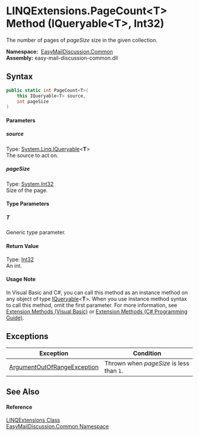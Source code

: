 LINQExtensions.PageCount&lt;T> Method (IQueryable&lt;T>, Int32)
===============================================================
The number of pages of *pageSize* size in the given collection.

  **Namespace:**  [EasyMailDiscussion.Common][1]  
  **Assembly:** easy-mail-discussion-common.dll

Syntax
------

```csharp
public static int PageCount<T>(
	this IQueryable<T> source,
	int pageSize
)

```

#### Parameters

##### *source*
Type: [System.Linq.IQueryable][2]&lt;**T**>  
 The source to act on.

##### *pageSize*
Type: [System.Int32][3]  
 Size of the page.

#### Type Parameters

##### *T*
Generic type parameter.

#### Return Value
Type: [Int32][3]  
 An int. 
#### Usage Note
In Visual Basic and C#, you can call this method as an instance method on any object of type [IQueryable][2]&lt;**T**>. When you use instance method syntax to call this method, omit the first parameter. For more information, see [Extension Methods (Visual Basic)][4] or [Extension Methods (C# Programming Guide)][5].

Exceptions
----------

| Exception                        | Condition                                |
| -------------------------------- | ---------------------------------------- |
| [ArgumentOutOfRangeException][6] | Thrown when *pageSize* is less than `1`. |


See Also
--------

#### Reference
[LINQExtensions Class][7]  
[EasyMailDiscussion.Common Namespace][1]  

[1]: ../README.md
[2]: https://docs.microsoft.com/dotnet/api/system.linq.iqueryable-1
[3]: https://docs.microsoft.com/dotnet/api/system.int32
[4]: https://docs.microsoft.com/dotnet/visual-basic/programming-guide/language-features/procedures/extension-methods
[5]: https://docs.microsoft.com/dotnet/csharp/programming-guide/classes-and-structs/extension-methods
[6]: https://docs.microsoft.com/dotnet/api/system.argumentoutofrangeexception
[7]: README.md